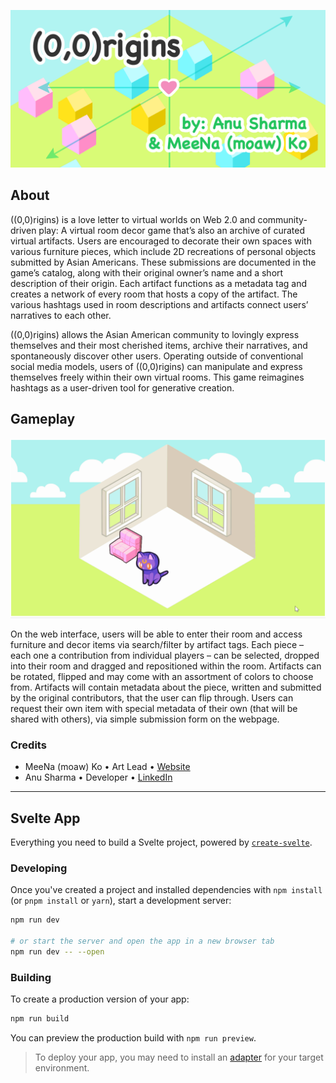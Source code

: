 ![1aa-cropped](./src/assets/1aa-cropped.png)

## About

((0,0)rigins) is a love letter to virtual worlds on Web 2.0 and community-driven play: A virtual room decor game that’s also an archive of curated virtual artifacts. Users are encouraged to decorate their own spaces with various furniture pieces, which include 2D recreations of personal objects submitted by Asian Americans. These submissions are documented in the game’s catalog, along with their original owner’s name and a short description of their origin. Each artifact functions as a metadata tag and creates a network of every room that hosts a copy of the artifact. The various hashtags used in room descriptions and artifacts connect users’ narratives to each other.

((0,0)rigins) allows the Asian American community to lovingly express themselves and their most cherished items, archive their narratives, and spontaneously discover other users. Operating outside of conventional social media models, users of ((0,0)rigins) can manipulate and express themselves freely within their own virtual rooms. This game reimagines hashtags as a user-driven tool for generative creation.

## Gameplay

![origins-gif](./src/assets/origins-gif.gif)

On the web interface, users will be able to enter their room and access furniture and decor items via search/filter by artifact tags. Each piece – each one a contribution from individual players – can be selected, dropped into their room and dragged and repositioned within the room. Artifacts can be rotated, flipped and may come with an assortment of colors to choose from. Artifacts will contain metadata about the piece, written and submitted by the original contributors, that the user can flip through. Users can request their own item with special metadata of their own (that will be shared with others), via simple submission form on the webpage. 

### Credits 
- MeeNa (moaw) Ko • Art Lead • [Website](https://moaw.art)
- Anu Sharma • Developer • [LinkedIn](https://www.linkedin.com/in/anu-sharma-6936a686)

---

## Svelte App 

Everything you need to build a Svelte project, powered by [`create-svelte`](https://github.com/sveltejs/kit/tree/master/packages/create-svelte).

### Developing

Once you've created a project and installed dependencies with `npm install` (or `pnpm install` or `yarn`), start a development server:

```bash
npm run dev

# or start the server and open the app in a new browser tab
npm run dev -- --open
```

### Building

To create a production version of your app:

```bash
npm run build
```

You can preview the production build with `npm run preview`.

> To deploy your app, you may need to install an [adapter](https://kit.svelte.dev/docs/adapters) for your target environment.

